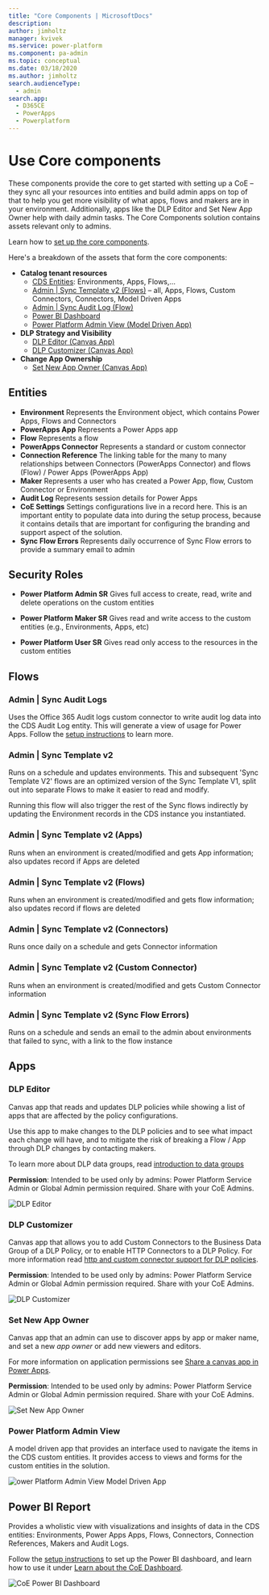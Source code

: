 ```yaml
---
title: "Core Components | MicrosoftDocs"
description: 
author: jimholtz
manager: kvivek
ms.service: power-platform
ms.component: pa-admin
ms.topic: conceptual
ms.date: 03/18/2020
ms.author: jimholtz
search.audienceType: 
  - admin
search.app: 
  - D365CE
  - PowerApps
  - Powerplatform
---
```

<!---KATHY SAYS: Manuela, I actually had never looked at the metadata in any of the docs I have reviewed for you. I am wondering if Search.App needs to be updated. Also, shouldn't you name by on the authors list?--->
# Use Core components

These components provide the core to get started with setting up a CoE – they sync all your resources into entities and build admin apps on top of that to help you get more visibility of what apps, flows and makers are in your environment. Additionally, apps like the DLP Editor and Set New App Owner help with daily admin tasks.  The Core Components solution contains assets relevant only to admins. <!---KATHY SAYS: You can see I have a pet thing about where the word "only" goes. :-).--->

Learn how to [set up the core components](setup-core-components.md).

Here's a breakdown of the assets that form the core components:

- **Catalog tenant resources**
  - [CDS Entities](#entities): Environments, Apps, Flows,...
  - [Admin | Sync Template v2 (Flows)](#flows) – all, Apps, Flows, Custom Connectors, Connectors, Model Driven Apps
  - [Admin | Sync Audit Log (Flow)](#flows)
  - [Power BI Dashboard](#power-bi-report)
  - [Power Platform Admin View (Model Driven App)](#apps)
- **DLP Strategy and Visibility**
  - [DLP Editor (Canvas App)](#apps)
  - [DLP Customizer (Canvas App)](#apps)
- **Change App Ownership**
  - [Set New App Owner (Canvas App)](#apps)

## Entities

- **Environment**
Represents the Environment object, which contains Power Apps<!---KATHY SAYS: I am not sure whether it is OK to refer to the apps themselves as "a Power App" even though we do all the time. I am leaving these branding things alone for the most part.--->, Flows and Connectors
- **PowerApps App**
Represents a Power Apps app<!---KATHY SAYS: Removed the periods here because these are not numbered lists and are sentence fragments.--->
- **Flow** Represents a flow
- **PowerApps Connector** Represents a standard or custom connector
- **Connection Reference** The linking table for the many to many relationships between Connectors (PowerApps Connector) and flows (Flow) / Power Apps (PowerApps App)
- **Maker** Represents a user who has created a Power App, flow, Custom Connector or Environment
- **Audit Log** Represents session details for Power Apps
- **CoE Settings** Settings configurations live in a record here. This is an important entity to populate data into during the setup process, because it contains details that are important for configuring the branding and support aspect of the solution.
- **Sync Flow Errors** Represents daily occurrence of Sync Flow errors to provide a summary email to admin

## Security Roles

- **Power Platform Admin SR** Gives full access to create, read, write and delete operations on the custom entities

- **Power Platform Maker SR** Gives read and write access to the custom entities (e.g., Environments, Apps, etc)

- **Power Platform User SR**  Gives read only access to the resources in the custom entities

## Flows

### Admin \| Sync Audit Logs

Uses the Office 365 Audit logs custom connector to write audit log data into the
CDS Audit Log entity. This will generate a view of usage for Power Apps. Follow the [setup instructions](setup-auditlog.md) to learn more.

### Admin \| Sync Template v2

Runs on a schedule and updates environments. This and subsequent 'Sync Template
V2' flows are an optimized version of the Sync Template V1, split out into
separate Flows to make it easier to read and modify.

Running this flow will also trigger the rest of the Sync flows indirectly by
updating the Environment records in the CDS instance you instantiated.

### Admin \| Sync Template v2 (Apps)

Runs when an environment is created/modified and gets App information; also
updates record if Apps are deleted

### Admin \| Sync Template v2 (Flows)

Runs when an environment is created/modified and gets flow information; also
updates record if flows are deleted

### Admin \| Sync Template v2 (Connectors)

Runs once daily on a schedule and gets Connector information

### Admin \| Sync Template v2 (Custom Connector)

Runs when an environment is created/modified and gets Custom Connector
information

### Admin \| Sync Template v2 (Sync Flow Errors)

Runs on a schedule and sends an email to the admin about environments that failed to sync, with a
link to the flow instance

## Apps

### DLP Editor

Canvas app that reads and updates DLP <!---KATHY SAYS: I don;t think I said this in the other ocs I edited, but it seems like we should spell out what DLP means at each use on a page "Data Loss Prevention (DLP)".--->policies while showing a list of apps that
are affected by the policy configurations.

Use this app to make changes to the DLP policies and to see what impact each change will
have, and to mitigate the risk of breaking a Flow / App through DLP changes by
contacting makers.<!---KATHY SAYS: This list could also be a bulleted list for readability.--->

To learn more about DLP data groups, read [introduction to data
groups](https://docs.microsoft.com/power-platform/admin/introduction-to-data-groups)

**Permission**: Intended to be used only by admins: Power Platform Service Admin
or Global Admin permission required. Share with your CoE Admins.

![DLP Editor](media/coe51.png)

### DLP Customizer

Canvas app that allows you to add Custom Connectors to the Business Data Group
of a DLP Policy, or to enable HTTP Connectors to a DLP Policy. For more
information read [http and custom connector support for DLP
policies](https://docs.microsoft.com/business-applications-release-notes/october18/microsoft-flow/http-and-custom-connector-support-for-dlp-policies).

**Permission**: Intended to be used only by admins: Power Platform Service Admin
or Global Admin permission required. Share with your CoE Admins.

![DLP Customizer](media/coe52.png)

### Set New App Owner

Canvas app that an admin can use to discover apps by app or maker name, and set
a new *app owner* or add new viewers and editors.

For more information on application permissions see [Share a canvas app in Power Apps](https://docs.microsoft.com/powerapps/maker/canvas-apps/share-app).

**Permission**: Intended to be used only by admins: Power Platform Service Admin
or Global Admin permission required. Share with your CoE Admins.

![Set New App Owner](media/coe53.png)

### Power Platform Admin View

A model driven app that provides an interface used to navigate the items in the CDS custom entities. It provides access to views and forms for the custom entities in the solution.

![ower Platform Admin View Model Driven App](media/coe54.png)

## Power BI Report

Provides a wholistic view with visualizations and insights of data in the CDS entities: Environments, Power Apps Apps, Flows, Connectors, Connection References, Makers and Audit Logs.

Follow the [setup instructions](setup-powerbi.md) to set up the Power BI dashboard, and learn how to use it under [Learn about the CoE Dashboard](power-bi.md).

![CoE Power BI Dashboard](media/coe1.png)
